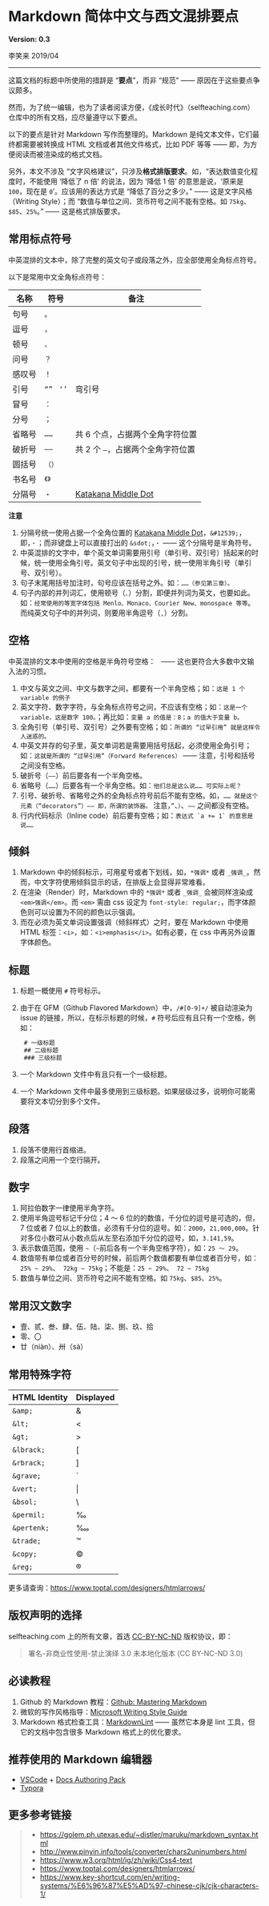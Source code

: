 # Markdown 简体中文与西文混排要点

**Version: 0.3**

李笑来 2019/04

---

这篇文档的标题中所使用的措辞是 “**要点**”，而非 “规范” —— 原因在于这些要点争议颇多。

然而，为了统一编辑，也为了读者阅读方便，《成长时代》（selfteaching.com）仓库中的所有文档，应尽量遵守以下要点。

以下的要点是针对 Markdown 写作而整理的。Markdown 是纯文本文件，它们最终都需要被转换成 HTML 文档或者其他文件格式，比如 PDF 等等 —— 即，为方便阅读而被渲染成的格式文档。

另外，本文不涉及 “文字风格建议”，只涉及**格式排版要求**。如，“表达数值变化程度时，不能使用 ‘降低了 n 倍’ 的说法，因为 ‘降低 1 倍’ 的意思是说，‘原来是 `100`，现在是 `0`’。应该用的表达方式是 “降低了百分之多少。” —— 这是文字风格（Writing Style）；而 “数值与单位之间、货币符号之间不能有空格。如 `75kg`、`$85`、`25%`。” —— 这是格式排版要求。

## 常用标点符号

中英混排的文本中，除了完整的英文句子或段落之外，应全部使用全角标点符号。

以下是常用中文全角标点符号：

|  名称  |         符号         |                               备注                                |
| ------ | -------------------- | ----------------------------------------------------------------- |
| 句号   | `。`                 |                                                                   |
| 逗号   | `，`                 |                                                                   |
| 顿号   | `、`                 |                                                                   |
| 问号   | `？`                 |                                                                   |
| 感叹号 | `！`                 |                                                                   |
| 引号   | ` “” ` &nbsp; ` ‘’ ` | 弯引号                                                            |
| 冒号   | `：`                 |                                                                   |
| 分号   | `；`                 |                                                                   |
| 省略号 | `……`                 | 共 6 个点，占据两个全角字符位置                                   |
| 破折号 | `——`                 | 共 2 个 `—`，占据两个全角字符位置                                 |
| 圆括号 | `（）`               |                                                                   |
| 书名号 | `《》`               |                                                                   |
| 分隔号 | `・`                 | [Katakana Middle Dot](<https://en.wikipedia.org/wiki/Interpunct>) |

**注意**

1. 分隔号统一使用占据一个全角位置的 [Katakana Middle Dot](<https://en.wikipedia.org/wiki/Interpunct>)，`&#12539;`，即，`・`；而非键盘上可以直接打出的 `&sdot;`，`・` —— 这个分隔号是半角符号。
2. 中英混排的文字中，单个英文单词需要用引号（单引号、双引号）括起来的时候，统一使用全角引号。英文句子中出现的引号，统一使用半角引号（单引号、双引号）。
3. 句子末尾用括号加注时，句号应该在括号之外。如：`……（参见第三章）。`
4. 句子内部的并列词汇，使用顿号（`、`）分割，即便并列词为英文，也要如此。如：`经常使用的等宽字体包括 Menlo、Monaco、Courier New、monospace 等等`。而纯英文句子中的并列词，则要用半角逗号（`,`）分割。

## 空格

中英混排的文本中使用的空格是半角符号空格：` ` —— 这也更符合大多数中文输入法的习惯。

1. 中文与英文之间、中文与数字之间，都要有一个半角空格；如：`这是 1 个 variable 的例子`
2. 英文字符、数字字符，与全角标点符号之间，不应该有空格；如：`这是一个 variable，这是数字 100。`；再比如：`变量 a 的值是：8；a 的值大于变量 b。`
3. 全角引号（单引号、双引号）之外要有空格；如：`所谓的 “过早引用” 就是这样令人迷惑的。`
4. 中英文并存的句子里，英文单词若是需要用括号括起，必须使用全角引号；如：`这就是所谓的 “过早引用”（Forward References）` —— 注意，引号和括号之间没有空格。
5. 破折号（`——`）前后要各有一个半角空格。
6. 省略号（`……`）后要各有一个半角空格。如：`他们总是这么说…… 可实际上呢？`
7. 引号、破折号、省略号之外的全角标点符号前后不能有空格。如，`…… 就是这个元素（“decorators”）—— 即，所谓的装饰器。` 注意，`”`、`）`、`——` 之间都没有空格。
8. 行内代码标示（Inline code）前后要有空格；如：```表达式 `a += 1` 的意思是说……```

## 倾斜

1. Markdown 中的倾斜标示，可用星号或者下划线，如，`*强调*` 或者 `_强调_`。然而，中文字符使用倾斜显示的话，在排版上会显得非常难看。
2. 在渲染（Render）时，Markdown 中的 `*强调*` 或者 `_强调_` 会被同样渲染成 `<em>强调</em>`。而 `<em>` 需由 css 设定为 `font-style: regular;`，而字体颜色则可以设置为不同的颜色以示强调。
3. 而在必须为英文单词设置强调（倾斜样式）之时，要在 Markdown 中使用 HTML 标签：`<i>`，如：`<i>emphasis</i>`。如有必要，在 css 中再另外设置字体颜色。

## 标题

1. 标题一概使用 `#` 符号标示。

2. 由于在 GFM（Github Flavored Markdown）中，`/#[0-9]+/` 被自动渲染为 issue 的链接，所以，在标示标题的时候，`#` 符号后应有且只有一个空格，例如：

   ```markdown
    # 一级标题
    ## 二级标题
    ### 三级标题
   ```

3. 一个 Markdown 文件中有且只有一个一级标题。

4. 一个 Markdown 文件中最多使用到三级标题。如果层级过多，说明你可能需要将文本切分到多个文件。

## 段落

1. 段落不使用行首缩进。
2. 段落之间用一个空行隔开。

## 数字

1. 阿拉伯数字一律使用半角字符。
2. 使用半角逗号标记千分位；4 ～ 6 位的的数值，千分位的逗号是可选的，但，7 位或者 7 位以上的数值，必须有千分位的逗号。如：`2000`，`21,000,000`。针对多位小数可从小数点后从左至右添加千分位的逗号，如，`3.141,59`。
3. 表示数值范围，使用 ` ~ `（`~`前后各有一个半角空格字符），如：`25 ～ 29`。
4. 数值带有单位或者百分号的时候，前后两个数值都要有单位或者百分号，如：`25% ~ 29%`、` 72kg ~ 75kg`；不能是：`25 ~ 29%`、` 72 ~ 75kg`
5. 数值与单位之间、货币符号之间不能有空格。如 `75kg`、`$85`、`25%`。

## 常用汉文数字

* 壹、贰、叁、肆、伍、陆、柒、捌、玖、拾
* 零、〇
* 廿（niàn）、卅（sà）

## 常用特殊字符

| HTML Identity | Displayed |
| ------------- | --------- |
| `&amp;`       | &amp;     |
| `&lt;`        | &lt;      |
| `&gt;`        | &gt;      |
| `&lbrack;`    | &lbrack;  |
| `&rbrack;`    | &rbrack;  |
| `&grave;`     | &grave;   |
| `&vert;`      | &vert;    |
| `&bsol;`      | &bsol;    |
| `&permil;`    | &permil;  |
| `&pertenk;`   | &pertenk; |
| `&trade;`     | &trade;   |
| `&copy;`      | &copy;    |
| `&reg;`       | &reg;     |

更多请查询：<https://www.toptal.com/designers/htmlarrows/>

## 版权声明的选择

selfteaching.com 上的所有文章，首选 [CC-BY-NC-ND](<https://creativecommons.org/licenses/by-nc-nd/3.0/deed.zh>) 版权协议，即：

> 署名-非商业性使用-禁止演绎 3.0 未本地化版本 (CC BY-NC-ND 3.0)

## 必读教程

1. Github 的 Markdown 教程：[Github: Mastering Markdown](https://guides.github.com/features/mastering-markdown/)
2. 微软的写作风格指导：[Microsoft Writing Style Guide](https://docs.microsoft.com/en-us/azure/devops/project/wiki/markdown-guidance)
3. Markdown 格式检查工具：[MarkdownLint](https://github.com/DavidAnson/markdownlint) —— 虽然它本身是 lint 工具，但它的文档中包含很多 Markdown 格式上的优化要求。

## 推荐使用的 Markdown 编辑器

- [VSCode](<https://code.visualstudio.com/>) + [Docs Authoring Pack](https://marketplace.visualstudio.com/items?itemName=docsmsft.docs-authoring-pack)
- [Typora](https://typora.io/)

## 更多参考链接

> * https://golem.ph.utexas.edu/~distler/maruku/markdown_syntax.html
> * http://www.pinyin.info/tools/converter/chars2uninumbers.html
> * https://www.w3.org/html/ig/zh/wiki/Css4-text
> * https://www.toptal.com/designers/htmlarrows/
> * https://www.key-shortcut.com/en/writing-systems/%E6%96%87%E5%AD%97-chinese-cjk/cjk-characters-1/

